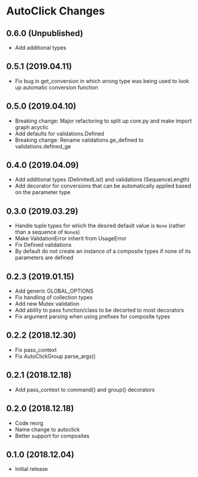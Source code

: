 # AutoClick Changes


## 0.6.0 (Unpublished)

* Add additional types

## 0.5.1 (2019.04.11)

* Fix bug in get_conversion in which wrong type was being used to look up automatic conversion function

## 0.5.0 (2019.04.10)

* Breaking change: Major refactoring to split up core.py and make import graph acyclic
* Add defaults for validations.Defined
* Breaking change: Rename validations.ge_defined to validations.defined_ge

## 0.4.0 (2019.04.09)

* Add additional types (DelimitedList) and validations (SequenceLength)
* Add decorator for conversions that can be automatically applied based on the parameter type

## 0.3.0 (2019.03.29)

* Handle tuple types for which the desired default value is `None` (rather than a sequence of `None`s)
* Make ValidationError inherit from UsageError
* Fix Defined validations
* By default do not create an instance of a composite types if none of its parameters are defined

## 0.2.3 (2019.01.15)

* Add generic GLOBAL_OPTIONS
* Fix handling of collection types
* Add new Mutex validation
* Add ability to pass function/class to be decorted to most decorators
* Fix argument parsing when using prefixes for composite types

## 0.2.2 (2018.12.30)

* Fix pass_context
* Fix AutoClickGroup parse_args()

## 0.2.1 (2018.12.18)

* Add pass_context to command() and group() decorators

## 0.2.0 (2018.12.18)

* Code reorg
* Name change to autoclick
* Better support for composites

## 0.1.0 (2018.12.04)

* Initial release